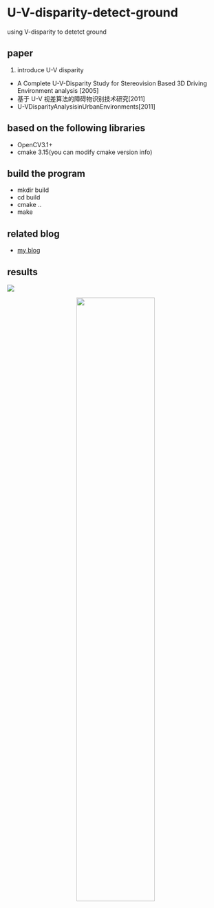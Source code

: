 # U-V-disparity-detect-ground
using V-disparity to detetct ground
## paper
1. introduce U-V disparity
* A Complete U-V-Disparity Study for Stereovision Based 3D Driving Environment analysis [2005] 
* 基于 U-V 视差算法的障碍物识别技术研究[2011]
* U-VDisparityAnalysisinUrbanEnvironments[2011]
## based on the following libraries
* OpenCV3.1+
* cmake 3.15(you can modify cmake version info)
## build the program
* mkdir build 
* cd build
* cmake ..
* make
## related blog
* [my blog](https://blog.csdn.net/He3he3he/article/details/105542815)
## results
   ![](../result/V-disparity.png)
  <p align="center">
  <img src="../result/V-disparity.png" width="60%" />
  </p>
